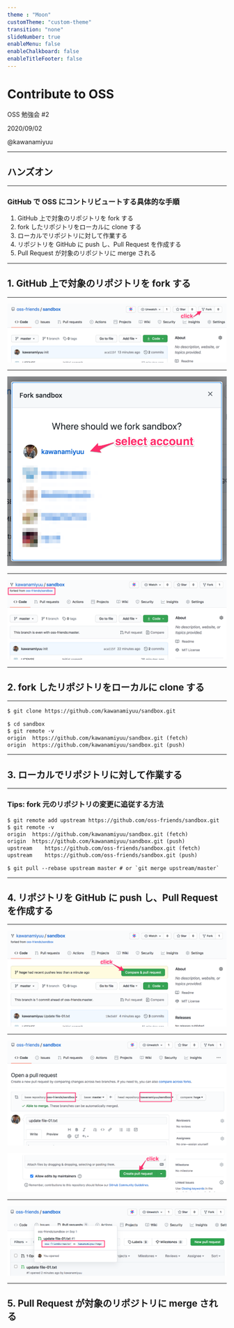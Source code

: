 ```yaml
---
theme : "Moon"
customTheme: "custom-theme"
transition: "none"
slideNumber: true
enableMenu: false
enableChalkboard: false
enableTitleFooter: false
---
```


# Contribute to OSS

OSS 勉強会 #2

2020/09/02

@kawanamiyuu

---

## ハンズオン

---

### GitHub で OSS にコントリビュートする具体的な手順

1. GitHub 上で対象のリポジトリを fork する
2. fork したリポジトリをローカルに clone する
3. ローカルでリポジトリに対して作業する
4. リポジトリを GitHub に push し、Pull Request を作成する
5. Pull Request が対象のリポジトリに merge される

---

## 1. GitHub 上で対象のリポジトリを fork する

---

![](images/02-1-fork-repository.png)

---

![](images/02-2-select-account.png)

---

![](images/02-3-fork-finish.png)

---

## 2. fork したリポジトリをローカルに clone する

---

```console
$ git clone https://github.com/kawanamiyuu/sandbox.git
```

```console
$ cd sandbox
$ git remote -v
origin	https://github.com/kawanamiyuu/sandbox.git (fetch)
origin	https://github.com/kawanamiyuu/sandbox.git (push)
```

---

## 3. ローカルでリポジトリに対して作業する

---

### Tips: fork 元のリポジトリの変更に追従する方法

```console
$ git remote add upstream https://github.com/oss-friends/sandbox.git
$ git remote -v
origin	https://github.com/kawanamiyuu/sandbox.git (fetch)
origin	https://github.com/kawanamiyuu/sandbox.git (push)
upstream	https://github.com/oss-friends/sandbox.git (fetch)
upstream	https://github.com/oss-friends/sandbox.git (push)
```

```console
$ git pull --rebase upstream master # or `git merge upstream/master`
```

---

## 4. リポジトリを GitHub に push し、Pull Request を作成する

---

![](images/02-4-create-pr.png)

---

![](images/02-5-compare-branch.png)

![](images/02-6-create-pr-finish.png)

---

![](images/02-7-pr-list.png)

---

## 5. Pull Request が対象のリポジトリに merge される
